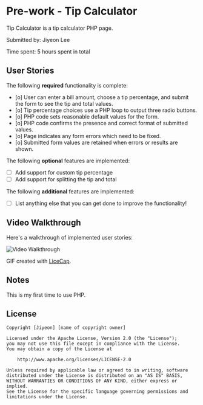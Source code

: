 # Pre-work - Tip Calculator

Tip Calculator is a tip calculator PHP page.

Submitted by: Jiyeon Lee

Time spent: 5 hours spent in total

## User Stories

The following **required** functionality is complete:
* [o] User can enter a bill amount, choose a tip percentage, and submit the form to see the tip and total values.
* [o] Tip percentage choices use a PHP loop to output three radio buttons.
* [o] PHP code sets reasonable default values for the form.
* [o] PHP code confirms the presence and correct format of submitted values.
* [o] Page indicates any form errors which need to be fixed.
* [o] Submitted form values are retained when errors or results are shown.

The following **optional** features are implemented:
* [ ] Add support for custom tip percentage
* [ ] Add support for splitting the tip and total

The following **additional** features are implemented:

* [ ] List anything else that you can get done to improve the functionality!

## Video Walkthrough

Here's a walkthrough of implemented user stories:

<img src='http://i.imgur.com/link/to/your/gif/file.gif' title='Video Walkthrough' width='' alt='Video Walkthrough' />

GIF created with [LiceCap](http://www.cockos.com/licecap/).

## Notes

This is my first time to use PHP.

## License

    Copyright [Jiyeon] [name of copyright owner]

    Licensed under the Apache License, Version 2.0 (the "License");
    you may not use this file except in compliance with the License.
    You may obtain a copy of the License at

        http://www.apache.org/licenses/LICENSE-2.0

    Unless required by applicable law or agreed to in writing, software
    distributed under the License is distributed on an "AS IS" BASIS,
    WITHOUT WARRANTIES OR CONDITIONS OF ANY KIND, either express or implied.
    See the License for the specific language governing permissions and
    limitations under the License.
